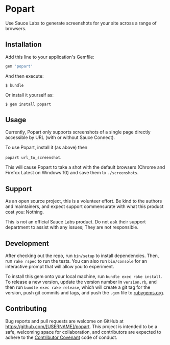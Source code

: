 # Popart

Use Sauce Labs to generate screenshots for your site across a range of browsers.

## Installation

Add this line to your application's Gemfile:

```ruby
gem 'popart'
```

And then execute:

    $ bundle

Or install it yourself as:

    $ gem install popart

## Usage

Currently, Popart only supports screenshots of a single page directly accessible by URL (with or without Sauce Connect).

To use Popart, install it (as above) then

`popart url_to_screenshot`.

This will cause Popart to take a shot with the default browsers (Chrome and Firefox Latest on Windows 10) and save them to `./screenshots`.

## Support
As an open source project, this is a volunteer effort. Be kind to the authors and maintainers, and expect support commensurate with what this product cost you: Nothing.

This is not an official Sauce Labs product.  Do not ask their support department to assist with any issues; They are not responsible.

## Development

After checking out the repo, run `bin/setup` to install dependencies. Then, run `rake rspec` to run the tests. You can also run `bin/console` for an interactive prompt that will allow you to experiment.

To install this gem onto your local machine, run `bundle exec rake install`. To release a new version, update the version number in `version.rb`, and then run `bundle exec rake release`, which will create a git tag for the version, push git commits and tags, and push the `.gem` file to [rubygems.org](https://rubygems.org).

## Contributing

Bug reports and pull requests are welcome on GitHub at https://github.com/[USERNAME]/popart. This project is intended to be a safe, welcoming space for collaboration, and contributors are expected to adhere to the [Contributor Covenant](contributor-covenant.org) code of conduct.

